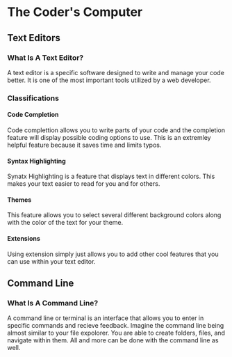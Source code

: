 # The Coder's Computer
## Text Editors
### What Is A Text Editor?
A text editor is a specific software designed to write and manage your code better. It is one of the most important tools utilized by a web developer. 
### Classifications
#### Code Completion 
Code complettion allows you to write parts of your code and the completion feature will display possible coding options to use. This is an extremley helpful feature because it saves time and limits typos. 
#### Syntax Highlighting 
Synatx Highlighting is a feature that displays text in different colors. This makes your text easier to read for you and for others.
#### Themes
This feature allows you to select several different background colors along with the color of the text for your theme.
#### Extensions
Using extension simply just allows you to add other cool features that you can use within your text editor. 
## Command Line
### What Is A Command Line?
A command line or terminal is an interface that allows you to enter in specific commands and recieve feedback. Imagine the command line being almost similar to your file expolorer. You are able to create folders, files, and navigate within them. All and more can be done with the command line as well. 
